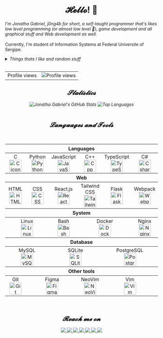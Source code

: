 <h1 align="center">𝓗𝓮𝓵𝓵𝓸! 👋</h1>
<!-- Resume -->
<p><em>I'm Jonatha Gabriel, j0ng4b for short, a self-taught programmer that's likes
low level programming (or almost low level 🙂), game development and all
graphical stuff and Web development as well.</em><br><br>Currently, I'm student of Information Systems at
Federal Universite of Sergipe.</p>
<details>
  <summary><i>Things thats I like and random stuff<i></summary>
  <table align="center">
    <thead>
      <tr>
        <th>𝐿𝑜𝓋𝑒𝒹</th>
        <th>𝑅𝒶𝓃𝒹𝑜𝓂 𝓈𝓉𝓊𝒻𝒻</th>
      </tr>
    </thead>
    <tbody>
      <tr>
        <td>
          <ul>
            <li>Animes</li>
            <li>Mangas</li>
            <li>Games</li>
            <li>Programming</li>
          </ul>
        </td>
        <td>
          <ul>
            <li>NeoVim is my currently code editor.</li>
            <li>I use Void Linux btw.</li>
          </ul>
        </td>
      </tr>
    </tbody>
  </table>
</details>
<!-- Profile views counter -->
<br />
<table align="center">
  <tr>
    <td>Profile views</td>
    <td><img alt="Profile views" src="https://profile-counter.glitch.me/j0ng4b/count.svg"></td>
  </tr>
</table>
<!-- Statistics -->
<div align="center">
  <h2>𝓢𝓽𝓪𝓽𝓲𝓼𝓽𝓲𝓬𝓼</h2>
  <img src="https://github-readme-stats.vercel.app/api?username=j0ng4b&theme=transparent&show_icons=true&include_all_commits=true&count_private=true&line_height=22&hide_border=true&title_color=7daea3&text_color=aaa&icon_color=7daea3&custom_title=𝒥𝑜𝓃𝒶𝓉𝒽𝒶%20𝒢𝒶𝒷𝓇𝒾𝑒𝓁'𝓈%20𝒢𝒾𝓉𝐻𝓊𝒷%20𝒮𝓉𝒶𝓉𝓈" alt="Jonatha Gabriel's GitHub Stats">
  <img src="https://github-readme-stats.vercel.app/api/top-langs/?username=j0ng4b&theme=transparent&layout=compact&card_width=300&langs_count=8&hide_border=true&title_color=7daea3&text_color=aaa&icon_color=7daea3&custom_title=𝑀𝑜𝓈𝓉%20𝒰𝓈𝑒𝒹%20𝐿𝒶𝓃𝑔𝓊𝒶𝑔𝑒𝓈" alt="Top Languages">
</div>
<br>
<!-- Languages and tools section -->
<h2 align="center">𝓛𝓪𝓷𝓰𝓾𝓪𝓰𝓮𝓼 𝓪𝓷𝓭 𝓣𝓸𝓸𝓵𝓼</h2>
<br>
<table align="center">
  <thead>
    <th colspan="6">Languages</th>
  </thead>
  <tbody>
    <tr>
      <td width="50%" align="center">
        C<br>
        <img src="https://skillicons.dev/icons?i=c" alt="C icon" width="40" height="40" />
      </td>
      <td width="50%" align="center">
        Python<br>
        <img src="https://techstack-generator.vercel.app/python-icon.svg" alt="Python icon" width="40" height="40" />
      </td>
      <td width="50%" align="center">
        JavaScript<br>
        <img src="https://techstack-generator.vercel.app/js-icon.svg" alt="JavaScript icon" width="40" height="40" />
      </td>
      <td width="50%" align="center">
        C++<br>
        <img src="https://techstack-generator.vercel.app/cpp-icon.svg" alt="Cpp icon" width="40" height="40" />
      </td>
      <td width="50%" align="center">
        TypeScript<br>
        <img src="https://techstack-generator.vercel.app/ts-icon.svg" alt="TypeScript icon" width="40" height="40" />
      </td>
      <td width="50%" align="center">
        C#<br>
        <img src="https://techstack-generator.vercel.app/csharp-icon.svg" alt="Csharp icon" width="40" height="40" />
      </td>
    </tr>
  </tbody>

  <thead>
    <th colspan="6">Web</th>
  </thead>
  <tbody>
    <tr>
      <td width="50%" align="center">
        HTML<br>
        <img src="https://skillicons.dev/icons?i=html" alt="HTML icon" width="40" height="40" />
      </td>
      <td width="50%" align="center">
        CSS<br>
        <img src="https://skillicons.dev/icons?i=css" alt="CSS icon" width="40" height="40" />
      </td>
      <td width="50%" align="center">
        React.js<br>
        <img src="https://techstack-generator.vercel.app/react-icon.svg" alt="React icon" width="40" height="40" />
      </td>
      <td width="50%" align="center">
        Tailwind CSS<br>
        <img src="https://skillicons.dev/icons?i=tailwind" alt="Tailwind CSS icon" width="40" height="40" />
      </td>
      <td width="50%" align="center">
        Flask<br>
        <img src="https://skillicons.dev/icons?i=flask" alt="Flask icon" width="40" height="40" />
      </td>
      <td width="50%" align="center">
        Webpack<br>
        <img src="https://techstack-generator.vercel.app/webpack-icon.svg" alt="Webpack icon" width="40" height="40" />
      </td>
    </tr>
  </tbody>

  <thead>
    <th colspan="6">System</th>
  </thead>
  <tbody>
    <tr>
      <td colspan="2" width="50%" align="center">
        Linux<br>
        <img src="https://skillicons.dev/icons?i=linux" alt="Linux icon" width="40" height="40" />
      </td>
      <td width="50%" align="center">
        Bash<br>
        <img src="https://skillicons.dev/icons?i=bash" alt="Bash icon" width="40" height="40" />
      </td>
      <td colspan="2" width="50%" align="center">
        Docker<br>
        <img src="https://techstack-generator.vercel.app/docker-icon.svg" alt="Docker icon" width="40" height="40" />
      </td>
      <td width="50%" align="center">
        Nginx<br>
        <img src="https://techstack-generator.vercel.app/nginx-icon.svg" alt="Nginx icon" width="40" height="40" />
      </td>
    </tr>
  </tbody>

  <thead>
    <th colspan="6">Database</th>
  </thead>
  <tbody>
    <tr>
      <td colspan="2" width="50%" align="center">
        MySQL<br>
        <img src="https://techstack-generator.vercel.app/mysql-icon.svg" alt="MySQL icon" width="40" height="40" />
      </td>
      <td colspan="2" width="50%" align="center">
        SQLite<br>
        <img src="https://skillicons.dev/icons?i=sqlite" alt="SQLite icon" width="40" height="40" />
      </td>
      <td colspan="2" width="50%" align="center">
        PostgreSQL<br>
        <img src="https://skillicons.dev/icons?i=postgresql" alt="PostgreSQL icon" width="40" height="40" />
      </td>
    </tr>
  </tbody>

  <thead>
    <th colspan="6">Other tools</th>
  </thead>
  <tbody>
    <tr>
      <td width="50%" align="center">
        Git<br>
        <img src="https://skillicons.dev/icons?i=git" alt="Git icon" width="40" height="40" />
      </td>
      <td colspan="2" width="50%" align="center">
        Figma<br>
        <img src="https://skillicons.dev/icons?i=figma" alt="Figma icon" width="40" height="40" />
      </td>
      <td width="50%" align="center">
        NeoVim<br>
        <img src="https://skillicons.dev/icons?i=neovim" alt="NeoVim icon" width="40" height="40" />
      </td>
      <td colspan="2" width="50%" align="center">
        Vim<br>
        <img src="https://skillicons.dev/icons?i=vim" alt="Vim icon" width="40" height="40" />
      </td>
    </tr>
  </tbody>
</table>
<br>
<!-- Social media section -->
<div align="center">
  <h2>𝓡𝓮𝓪𝓬𝓱 𝓶𝓮 𝓸𝓷</h2>
  <a href="https://twitter.com/j0ng4b">
    <img src="https://img.shields.io/badge/X-000?style=for-the-badge&logo=x&logoColor=white">
  </a>
  <a href="https://discord.com/users/676795309627670543">
    <img src="https://img.shields.io/badge/Discord-5865F2?style=for-the-badge&logo=discord&logoColor=white">
  </a>
  <a href="https://www.linkedin.com/in/j0ng4b/">
    <img src="https://img.shields.io/badge/LinkedIn-0A66C2?style=for-the-badge&logo=linkedin&logoColor=white">
  </a>
  <a href="https://anilist.co/user/j0ng4b">
    <img src="https://img.shields.io/badge/AniList-1B2230?style=for-the-badge&logo=anilist&logoColor=white">
  </a>
  <a href="https://www.reddit.com/u/j0ng4b">
    <img src="https://img.shields.io/badge/Reddit-FF4500?style=for-the-badge&logo=reddit&logoColor=white">
  </a>
  <a href="https://www.instagram.com/j0ng4b">
    <img src="https://img.shields.io/badge/Instagram-E1306C?style=for-the-badge&logo=instagram&logoColor=white">
  </a>
  <a href="https://stackoverflow.com/users/17138393/j0ng4b">
    <img src="https://img.shields.io/badge/Stack_Overflow-FE7A16?style=for-the-badge&logo=stack-overflow&logoColor=white">
  </a>
</div>
